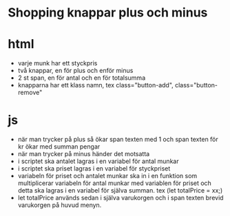 # Shopping knappar plus och minus

# html

- varje munk har ett styckpris
- två knappar, en för plus och enför minus
- 2 st span, en för antal och en för totalsumma
- knapparna har ett klass namn, tex class="button-add", class="button-remove"

# js

- när man trycker på plus så ökar span texten med 1 och span texten för kr ökar med summan pengar
- när man trycker på minus händer det motsatta
- i scriptet ska antalet lagras i en variabel för antal munkar
- i scriptet ska priset lagras i en variabel för styckpriset
- variabeln för priset och antalet munkar ska in i en funktion som multiplicerar variabeln för antal munkar med variablen för priset och detta ska lagras i en variabel för själva summan. tex (let totalPrice = xx;)
- let totalPrice används sedan i själva varukorgen och i span texten brevid varukorgen på huvud menyn.
